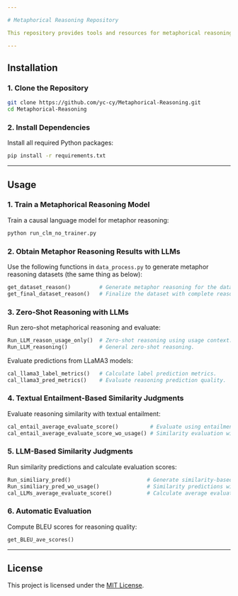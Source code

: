```yaml
---

# Metaphorical Reasoning Repository

This repository provides tools and resources for metaphorical reasoning, including dataset preparation, model training, and evaluation. It supports both supervised and zero-shot approaches using Large Language Models (LLMs).

---
```


## Installation

### 1. Clone the Repository
```bash
git clone https://github.com/yc-cy/Metaphorical-Reasoning.git
cd Metaphorical-Reasoning
```

### 2. Install Dependencies
Install all required Python packages:
```bash
pip install -r requirements.txt
```

---

## Usage

### 1. Train a Metaphorical Reasoning Model
Train a causal language model for metaphor reasoning:
```bash
python run_clm_no_trainer.py
```

### 2. Obtain Metaphor Reasoning Results with LLMs
Use the following functions in `data_process.py` to generate metaphor reasoning datasets (the same thing as below):
```python
get_dataset_reason()         # Generate metaphor reasoning for the dataset.
get_final_dataset_reason()   # Finalize the dataset with complete reasoning annotations.
```

### 3. Zero-Shot Reasoning with LLMs
Run zero-shot metaphorical reasoning and evaluate:
```python
Run_LLM_reason_usage_only()  # Zero-shot reasoning using usage context.
Run_LLM_reasoning()          # General zero-shot reasoning.
```

Evaluate predictions from LLaMA3 models:
```python
cal_llama3_label_metrics()   # Calculate label prediction metrics.
cal_llama3_pred_metrics()    # Evaluate reasoning prediction quality.
```

### 4. Textual Entailment-Based Similarity Judgments
Evaluate reasoning similarity with textual entailment:
```python
cal_entail_average_evaluate_score()          # Evaluate using entailment metrics.
cal_entail_average_evaluate_score_wo_usage() # Similarity evaluation without usage context.
```

### 5. LLM-Based Similarity Judgments
Run similarity predictions and calculate evaluation scores:
```python
Run_similiary_pred()                        # Generate similarity-based reasoning predictions.
Run_similiary_pred_wo_usage()               # Similarity predictions without usage context.
cal_LLMs_average_evaluate_score()           # Calculate average evaluation scores.
```

### 6. Automatic Evaluation
Compute BLEU scores for reasoning quality:
```python
get_BLEU_ave_scores()
```

---

## License

This project is licensed under the [MIT License](LICENSE).
